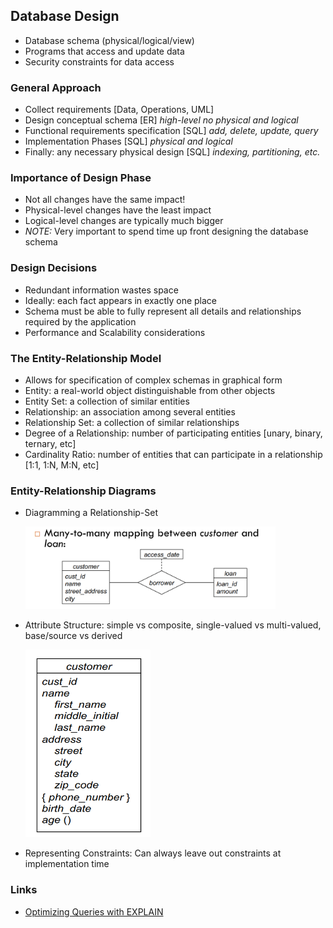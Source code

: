 ## Database Design

- Database schema (physical/logical/view)
- Programs that access and update data
- Security constraints for data access

### General Approach

- Collect requirements [Data, Operations, UML]
- Design conceptual schema [ER] _high-level no physical and logical_
- Functional requirements specification [SQL] _add, delete, update, query_
- Implementation Phases [SQL] _physical and logical_
- Finally: any necessary physical design [SQL] _indexing, partitioning, etc._

### Importance of Design Phase

- Not all changes have the same impact!
- Physical-level changes have the least impact
- Logical-level changes are typically much bigger
- _NOTE:_ Very important to spend time up front designing the
  database schema

### Design Decisions

- Redundant information wastes space
- Ideally: each fact appears in exactly one place
- Schema must be able to fully represent all details and
  relationships required by the application
- Performance and Scalability considerations

### The Entity-Relationship Model

- Allows for specification of complex schemas in
  graphical form
- Entity: a real-world object distinguishable from other
  objects
- Entity Set: a collection of similar entities
- Relationship: an association among several entities
- Relationship Set: a collection of similar relationships
- Degree of a Relationship: number of participating entities [unary, binary, ternary, etc]
- Cardinality Ratio: number of entities that can participate in a relationship [1:1, 1:N, M:N, etc]

### Entity-Relationship Diagrams

- Diagramming a Relationship-Set

  <img src='image.png' alt='Diagramming a Relationship-Set' width='400'/>

- Attribute Structure: simple vs composite, single-valued vs multi-valued, base/source vs derived

  <img src='image-1.png' alt='Attribute Structure' width='200' height='300'/>

- Representing Constraints: Can always leave out constraints at implementation time

### Links

- [Optimizing Queries with EXPLAIN](https://dev.mysql.com/doc/refman/8.0/en/using-explain.html)

